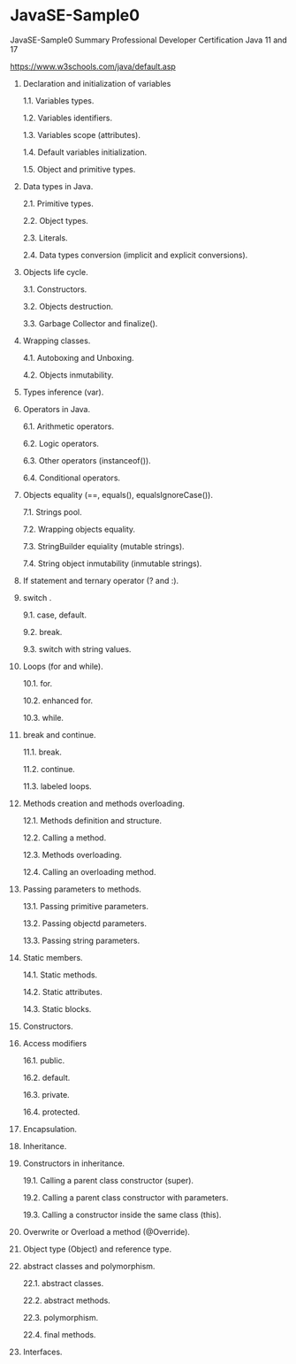 # JavaSE-Sample0
JavaSE-Sample0 Summary Professional Developer Certification Java 11 and 17

https://www.w3schools.com/java/default.asp


1. Declaration and initialization of variables
   
   1.1. Variables types.
   
   1.2. Variables identifiers.
   
   1.3. Variables scope (attributes).
   
   1.4. Default variables initialization.
   
   1.5. Object and primitive types.
   
2. Data types in Java.
   
   2.1. Primitive types.
   
   2.2. Object types.
   
   2.3. Literals.
   
   2.4. Data types conversion (implicit and explicit conversions).
   
3. Objects life cycle.
   
   3.1. Constructors.
   
   3.2. Objects destruction.
   
   3.3. Garbage Collector and finalize().

4. Wrapping classes.

   4.1. Autoboxing and Unboxing.

   4.2. Objects inmutability.

5. Types inference (var).

6. Operators in Java.

   6.1. Arithmetic operators. 

   6.2. Logic operators.

   6.3. Other operators (instanceof()).

   6.4. Conditional operators.

7. Objects equality (==, equals(), equalsIgnoreCase()).

   7.1. Strings pool.

   7.2. Wrapping objects equality.

   7.3. StringBuilder equiality (mutable strings).

   7.4. String object inmutability (inmutable strings).

8. If statement and ternary operator (? and :).

9. switch .

   9.1. case, default.

   9.2. break.

   9.3. switch with string values.
   
10. Loops (for and while).

    10.1. for. 

    10.2. enhanced for.

    10.3. while.

11. break and continue.

    11.1. break.

    11.2. continue.

    11.3. labeled loops.

12. Methods creation and methods overloading.

    12.1. Methods definition and structure.

    12.2. Calling a method.

    12.3. Methods overloading.

    12.4. Calling an overloading method.

13. Passing parameters to methods.

    13.1. Passing primitive parameters.

    13.2. Passing objectd parameters.

    13.3. Passing string parameters.

14. Static members.

    14.1. Static methods.

    14.2. Static attributes.

    14.3. Static blocks.

15. Constructors.


16. Access modifiers

    16.1. public.

    16.2. default.

    16.3. private.

    16.4. protected.

17. Encapsulation.

18. Inheritance.

19. Constructors in inheritance.

    19.1. Calling a parent class constructor (super).

    19.2. Calling a parent class constructor with parameters.

    19.3. Calling a constructor inside the same class (this).

20. Overwrite or Overload a method (@Override).

21. Object type (Object) and reference type.

22. abstract classes and polymorphism.

    22.1. abstract classes.

    22.2. abstract methods.

    22.3. polymorphism.

    22.4. final methods.

23. Interfaces.  
    
